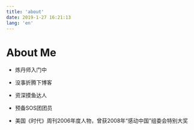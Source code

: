 ```yaml
---
title: 'about'
date: 2019-1-27 16:21:13
lang: 'en'
---
```


# About Me


- 炼丹师入门中

- 没事折腾下博客

- 资深摸鱼达人

- 预备SOS团团员

- 美国《时代》周刊2006年度人物，曾获2008年“感动中国”组委会特别大奖



